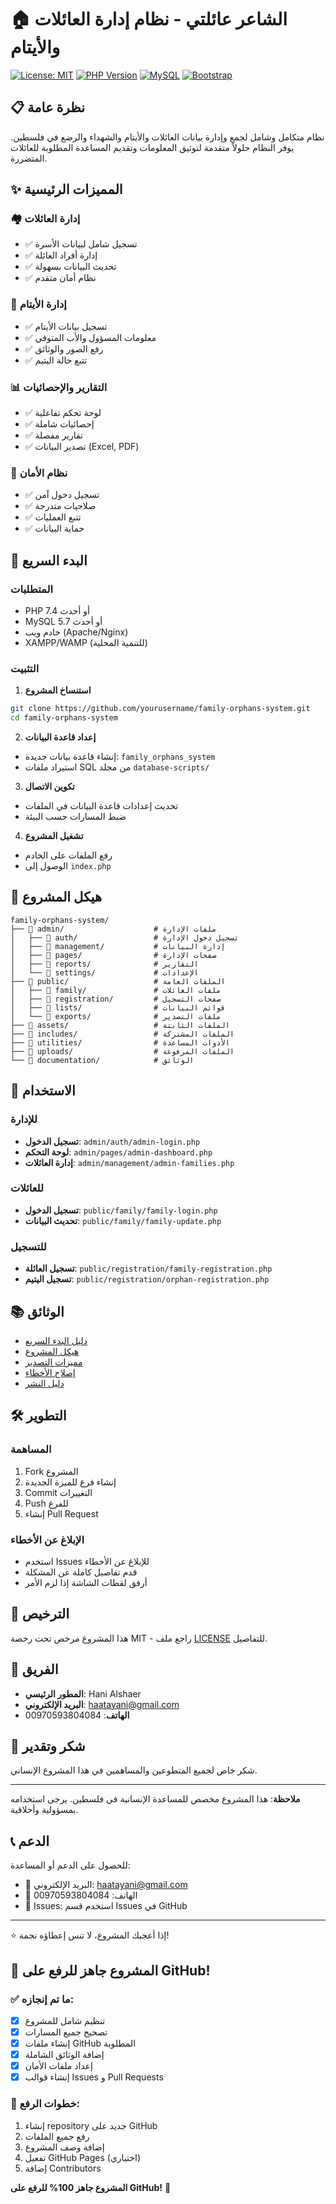 # 🏠 الشاعر عائلتي - نظام إدارة العائلات والأيتام

[![License: MIT](https://img.shields.io/badge/License-MIT-yellow.svg)](https://opensource.org/licenses/MIT)
[![PHP Version](https://img.shields.io/badge/PHP-7.4%2B-blue.svg)](https://php.net)
[![MySQL](https://img.shields.io/badge/MySQL-5.7%2B-orange.svg)](https://mysql.com)
[![Bootstrap](https://img.shields.io/badge/Bootstrap-5.0-purple.svg)](https://getbootstrap.com)

## 📋 نظرة عامة

نظام متكامل وشامل لجمع وإدارة بيانات العائلات والأيتام والشهداء والرضع في فلسطين. يوفر النظام حلولاً متقدمة لتوثيق المعلومات وتقديم المساعدة المطلوبة للعائلات المتضررة.

## ✨ المميزات الرئيسية

### 🏘️ إدارة العائلات
- ✅ تسجيل شامل لبيانات الأسرة
- ✅ إدارة أفراد العائلة
- ✅ تحديث البيانات بسهولة
- ✅ نظام أمان متقدم

### 👶 إدارة الأيتام
- ✅ تسجيل بيانات الأيتام
- ✅ معلومات المسؤول والأب المتوفي
- ✅ رفع الصور والوثائق
- ✅ تتبع حالة اليتيم

### 📊 التقارير والإحصائيات
- ✅ لوحة تحكم تفاعلية
- ✅ إحصائيات شاملة
- ✅ تقارير مفصلة
- ✅ تصدير البيانات (Excel, PDF)

### 🔐 نظام الأمان
- ✅ تسجيل دخول آمن
- ✅ صلاحيات متدرجة
- ✅ تتبع العمليات
- ✅ حماية البيانات

## 🚀 البدء السريع

### المتطلبات
- PHP 7.4 أو أحدث
- MySQL 5.7 أو أحدث
- خادم ويب (Apache/Nginx)
- XAMPP/WAMP (للتنمية المحلية)

### التثبيت

1. **استنساخ المشروع**
```bash
git clone https://github.com/yourusername/family-orphans-system.git
cd family-orphans-system
```

2. **إعداد قاعدة البيانات**
- إنشاء قاعدة بيانات جديدة: `family_orphans_system`
- استيراد ملفات SQL من مجلد `database-scripts/`

3. **تكوين الاتصال**
- تحديث إعدادات قاعدة البيانات في الملفات
- ضبط المسارات حسب البيئة

4. **تشغيل المشروع**
- رفع الملفات على الخادم
- الوصول إلى `index.php`

## 📁 هيكل المشروع

```
family-orphans-system/
├── 📁 admin/                    # ملفات الإدارة
│   ├── 📁 auth/                 # تسجيل دخول الإدارة
│   ├── 📁 management/           # إدارة البيانات
│   ├── 📁 pages/                # صفحات الإدارة
│   ├── 📁 reports/              # التقارير
│   └── 📁 settings/             # الإعدادات
├── 📁 public/                   # الملفات العامة
│   ├── 📁 family/               # ملفات العائلات
│   ├── 📁 registration/         # صفحات التسجيل
│   ├── 📁 lists/                # قوائم البيانات
│   └── 📁 exports/              # ملفات التصدير
├── 📁 assets/                   # الملفات الثابتة
├── 📁 includes/                 # الملفات المشتركة
├── 📁 utilities/                # الأدوات المساعدة
├── 📁 uploads/                  # الملفات المرفوعة
└── 📁 documentation/            # الوثائق
```

## 🔧 الاستخدام

### للإدارة
- **تسجيل الدخول**: `admin/auth/admin-login.php`
- **لوحة التحكم**: `admin/pages/admin-dashboard.php`
- **إدارة العائلات**: `admin/management/admin-families.php`

### للعائلات
- **تسجيل الدخول**: `public/family/family-login.php`
- **تحديث البيانات**: `public/family/family-update.php`

### للتسجيل
- **تسجيل العائلة**: `public/registration/family-registration.php`
- **تسجيل اليتيم**: `public/registration/orphan-registration.php`

## 📚 الوثائق

- [دليل البدء السريع](documentation/QUICK_START_FAMILY_UPDATE.md)
- [هيكل المشروع](documentation/PROJECT_STRUCTURE.md)
- [مميزات التصدير](documentation/EXPORT_FEATURES.md)
- [إصلاح الأخطاء](documentation/BUG_FIXES.md)
- [دليل النشر](DEPLOYMENT.md)

## 🛠️ التطوير

### المساهمة
1. Fork المشروع
2. إنشاء فرع للميزة الجديدة
3. Commit التغييرات
4. Push للفرع
5. إنشاء Pull Request

### الإبلاغ عن الأخطاء
- استخدم Issues للإبلاغ عن الأخطاء
- قدم تفاصيل كاملة عن المشكلة
- أرفق لقطات الشاشة إذا لزم الأمر

## 📄 الترخيص

هذا المشروع مرخص تحت رخصة MIT - راجع ملف [LICENSE](LICENSE) للتفاصيل.

## 👥 الفريق

- **المطور الرئيسي**: Hani Alshaer
- **البريد الإلكتروني**: haatayani@gmail.com
- **الهاتف**: 00970593804084

## 🙏 شكر وتقدير

شكر خاص لجميع المتطوعين والمساهمين في هذا المشروع الإنساني.

---

**ملاحظة**: هذا المشروع مخصص للمساعدة الإنسانية في فلسطين. يرجى استخدامه بمسؤولية وأخلاقية.

## 📞 الدعم

للحصول على الدعم أو المساعدة:
- 📧 البريد الإلكتروني: haatayani@gmail.com
- 📱 الهاتف: 00970593804084
- 🐛 Issues: استخدم قسم Issues في GitHub

---

⭐ إذا أعجبك المشروع، لا تنس إعطاؤه نجمة!

## 🎯 المشروع جاهز للرفع على GitHub!

### ✅ ما تم إنجازه:
- [x] تنظيم شامل للمشروع
- [x] تصحيح جميع المسارات
- [x] إنشاء ملفات GitHub المطلوبة
- [x] إضافة الوثائق الشاملة
- [x] إعداد ملفات الأمان
- [x] إنشاء قوالب Issues و Pull Requests

### 🚀 خطوات الرفع:
1. إنشاء repository جديد على GitHub
2. رفع جميع الملفات
3. إضافة وصف المشروع
4. تفعيل GitHub Pages (اختياري)
5. إضافة Contributors

**المشروع جاهز 100% للرفع على GitHub!** 🎉
